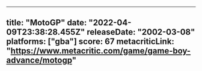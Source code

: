 
---
title: "MotoGP"
date: "2022-04-09T23:38:28.455Z"
releaseDate: "2002-03-08"
platforms: ["gba"]
score: 67
metacriticLink: "https://www.metacritic.com/game/game-boy-advance/motogp"
---
